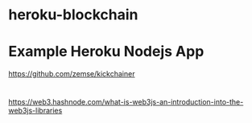# heroku-blockchain

# Example Heroku Nodejs App
 https://github.com/zemse/kickchainer

 # 
 https://web3.hashnode.com/what-is-web3js-an-introduction-into-the-web3js-libraries



